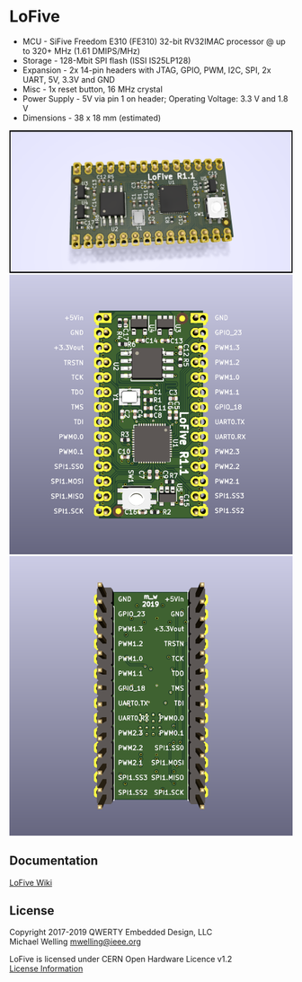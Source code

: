 # LoFive

- MCU - SiFive Freedom E310 (FE310) 32-bit RV32IMAC processor @ up to 320+ MHz (1.61 DMIPS/MHz)
- Storage - 128-Mbit SPI flash (ISSI IS25LP128)
- Expansion - 2x 14-pin headers with JTAG, GPIO, PWM, I2C, SPI, 2x UART, 5V, 3.3V and GND
- Misc - 1x reset button, 16 MHz crystal
- Power Supply - 5V via pin 1 on header; Operating Voltage: 3.3 V and 1.8 V
- Dimensions - 38 x 18 mm (estimated)

![alt tag](https://github.com/mwelling/lofive/raw/master/lofive.png)
![alt tag](https://github.com/mwelling/lofive/raw/master/front.png)
![alt tag](https://github.com/mwelling/lofive/raw/master/back.png)

## Documentation
[LoFive Wiki](https://github.com/mwelling/lofive/wiki)

## License
Copyright 2017-2019 QWERTY Embedded Design, LLC<br>
Michael Welling <mwelling@ieee.org><br>

LoFive is licensed under CERN Open Hardware Licence v1.2<br>
[License Information](https://www.ohwr.org/licenses/cern-ohl/license_versions/v1.2)

